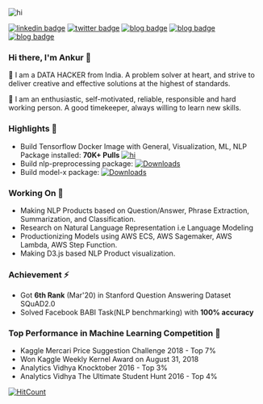 ![hi](https://raw.githubusercontent.com/Ankur3107/me/master/images/menu/resume_btn.jpg)

[![linkedin badge](https://img.shields.io/badge/linkedin-ankur310794-0077b5?style=flat-square&logo=linkedin)](https://www.linkedin.com/in/ankur310794/)
[![twitter badge](https://img.shields.io/badge/twitter-@ankur310794-1da1f2?style=flat-square&logo=twitter)](https://twitter.com/ankur310794)
[![blog badge](https://img.shields.io/badge/blog-ankur.github.io-1f425f?style=flat-square)](https://ankur3107.github.io/)
[![blog badge](https://img.shields.io/badge/personalwebsite-ankur.github.io/me-1f425f?style=flat-square)](https://ankur3107.github.io/me)
[![blog badge](https://img.shields.io/badge/stackoverflow-ankur310794-1f425f?style=flat-square)](https://stackoverflow.com/users/4751214/ankur-singh)

### Hi there, I'm Ankur 👋

💖 I am a DATA HACKER from India. A problem solver at heart, and strive to deliver creative and effective solutions at the highest of standards.

🌟 I am an enthusiastic, self-motivated, reliable, responsible and hard working person. A good timekeeper, always willing to learn new skills.

### Highlights 🙌

- Build Tensorflow Docker Image with General, Visualization, ML, NLP Package installed: **70K+ Pulls** [![hi](https://img.icons8.com/color/20/000000/docker.png)](https://hub.docker.com/r/ankur310794/tensorflow)
- Build nlp-preprocessing package: [![Downloads](https://pepy.tech/badge/nlp-preprocessing)](https://pypi.org/project/nlp-preprocessing/)
- Build model-x package: [![Downloads](https://pepy.tech/badge/model-X)](https://pypi.org/project/model-X/)

### Working On 🔭

- Making NLP Products based on Question/Answer, Phrase Extraction, Summarization, and Classification.
- Research on Natural Language Representation i.e Language Modeling
- Productionizing Models using AWS ECS, AWS Sagemaker, AWS Lambda, AWS Step Function.
- Making D3.js based NLP Product visualization.

### Achievement ⚡

- Got **6th Rank** (Mar'20) in Stanford Question Answering Dataset SQuAD2.0
- Solved Facebook BABI Task(NLP benchmarking) with **100% accuracy**

### Top Performance in Machine Learning Competition 🚀

- Kaggle Mercari Price Suggestion Challenge 2018 - Top 7%
- Won Kaggle Weekly Kernel Award on August 31, 2018
- Analytics Vidhya Knocktober 2016 - Top 3%
- Analytics Vidhya The Ultimate Student Hunt 2016 - Top 4%

[![HitCount](http://hits.dwyl.com/ankur310794/ankur310794.svg)](http://hits.dwyl.com/ankur310794/ankur310794)
